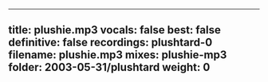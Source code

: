 
---
title: plushie.mp3
vocals: false
best: false
definitive: false
recordings: plushtard-0
filename: plushie.mp3
mixes: plushie-mp3
folder: 2003-05-31/plushtard
weight: 0
---
